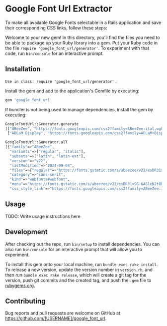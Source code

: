 # Google Font Url Extractor

To make all available Google Fonts selectable in a Rails application and save their corresponding CSS links, follow these steps:

Welcome to your new gem! In this directory, you'll find the files you need to be able to package up your Ruby library into a gem. Put your Ruby code in the file `require 'google_font_url/generator'`. To experiment with that code, run `bin/console` for an interactive prompt.

## Installation

`Use in class: require 'google_font_url/generator'` .

Install the gem and add to the application's Gemfile by executing:

```bash
gem 'google_font_url'
```

If bundler is not being used to manage dependencies, install the gem by executing:

```bash
GoogleFontUrl::Generator.generate
[["ABeeZee", "https://fonts.googleapis.com/css2?family=ABeeZee:ital,wght@0,400;1,400&display=swap"],
 ["ADLaM Display", "https://fonts.googleapis.com/css2?family=ADLaM+Display:wght@400&display=swap"],.....
```
```bash
GoogleFontUrl::Generator.all
[{"family"=>"ABeeZee",
  "variants"=>["regular", "italic"],
  "subsets"=>["latin", "latin-ext"],
  "version"=>"v22",
  "lastModified"=>"2024-09-04",
  "files"=>{"regular"=>"https://fonts.gstatic.com/s/abeezee/v22/esDR31xSG-6AGleN6tKukbcHCpE.ttf", "italic"=>"https://fonts.gstatic.com/s/abeezee/v22/esDT31xSG-6AGleN2tCklZUCGpG-GQ.ttf"},
  "category"=>"sans-serif",
  "kind"=>"webfonts#webfont",
  "menu"=>"https://fonts.gstatic.com/s/abeezee/v22/esDR31xSG-6AGleN2tOklQ.ttf",
  "css_style_link"=>"https://fonts.googleapis.com/css2?family=ABeeZee:ital,wght@0,400;1,400&display=swap"},.....
```

## Usage

TODO: Write usage instructions here

## Development

After checking out the repo, run `bin/setup` to install dependencies. You can also run `bin/console` for an interactive prompt that will allow you to experiment.

To install this gem onto your local machine, run `bundle exec rake install`. To release a new version, update the version number in `version.rb`, and then run `bundle exec rake release`, which will create a git tag for the version, push git commits and the created tag, and push the `.gem` file to [rubygems.org](https://rubygems.org).

## Contributing

Bug reports and pull requests are welcome on GitHub at https://github.com/[USERNAME]/google_font_url.
